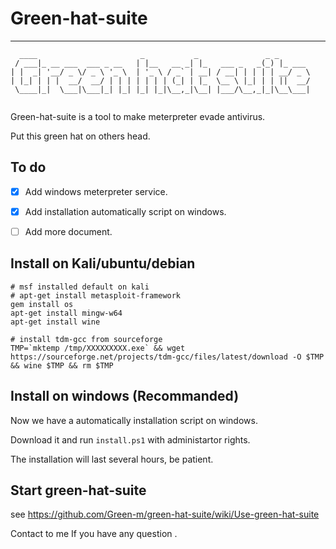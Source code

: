 # Green-hat-suite
-------------------------------------------
```
  ____                       _           _               _ _       
 / ___|_ __ ___  ___ _ __   | |__   __ _| |_   ___ _   _(_) |_ ___ 
| |  _| '__/ _ \/ _ \ '_ \  | '_ \ / _` | __| / __| | | | | __/ _ \
| |_| | | |  __/  __/ | | | | | | | (_| | |_  \__ \ |_| | | ||  __/
 \____|_|  \___|\___|_| |_| |_| |_|\__,_|\__| |___/\__,_|_|\__\___|
                                                                   
```

Green-hat-suite is a tool to make meterpreter evade antivirus.  

Put this green hat on others head. 

## To do 
- [x] Add windows meterpreter service. 
- [x] Add installation automatically script on windows. 
- [ ] Add more document.


## Install on Kali/ubuntu/debian
```
# msf installed default on kali
# apt-get install metasploit-framework 
gem install os   
apt-get install mingw-w64
apt-get install wine

# install tdm-gcc from sourceforge
TMP=`mktemp /tmp/XXXXXXXXX.exe` && wget https://sourceforge.net/projects/tdm-gcc/files/latest/download -O $TMP && wine $TMP && rm $TMP
```

## Install on windows (Recommanded)   

Now we have a automatically installation script on windows. 

Download it and run `install.ps1` with administartor rights.

The installation will last several hours, be patient. 

## Start green-hat-suite  

see https://github.com/Green-m/green-hat-suite/wiki/Use-green-hat-suite 

Contact to me If you have any question .

